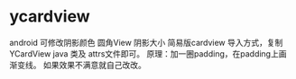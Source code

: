 # ycardview
android 可修改阴影颜色 圆角View 阴影大小 简易版cardview 导入方式，复制YCardView java 类及 attrs文件即可。 原理：加一圈padding，在padding上画渐变线。 如果效果不满意就自己改改。
